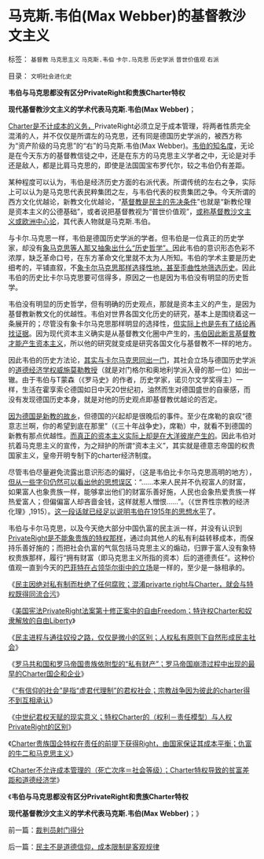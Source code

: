 # 马克斯.韦伯(Max&nbsp;Webber)的基督教沙文主义

标签： `基督教` `马克思主义` `马克斯.韦伯` `卡尔.马克思` `历史学派` `普世价值观` `右派` 

目录： `文明社会进化史`

**韦伯与马克思都没有区分PrivateRight和贵族Charter特权**

**现代基督教沙文主义的学术代表马克斯.韦伯(Max Webber)**；



[Charter是不计成本的义务，](../../../2012/3/2/Charter特权的道德责任和民企PrivteRight自负成本.md)PrivateRight必须立足于成本管理，将两者性质完全混淆的人，并不仅仅是所谓左的马克思，还有同是德国历史学派的，被西方称为“资产阶级的马克思”的“右”的马克斯.韦伯(Max
Webber)。[韦伯的知名度](../../../2010/2/4/历史学的三个专业层次.md)，无论是在今天东方的基督教信徒之中，还是在东方的马克思主义学者之中，无论是对手还是敌人，都是比肩马克思的，即使是法国国宝布罗代尔，较之韦伯仍有差距。

某种程度可以认为，韦伯是经济历史方面的右派代表。所谓传统的左右之争，实际上可以认为是马克思代表民粹集团之左，与韦伯代表的权贵集团之争。今天所谓的西方文化优越论，新教文化优越论，“[基督教是民主的先决条件](../../../2012/3/2/中世纪君权天赋的积极意义.md)”也就是“新教伦理是资本主义的公德基础”，或者说把基督教视为“普世价值观”，[或称基督教沙文主义或欧洲中心论](../../../2011/10/31/基督教沙文主义欧洲中心论和种族主义，都服务于殖民主义.md)，其代表人物就是马克斯.韦伯。

与卡尔.马克思一样，韦伯是德国历史学派的学者。但韦伯是一位真正的历史学家，却没有[象马克思等人那又抽象出什么“历史哲学”。](../../../2011/9/19/历史学家们一般不懂历史；.md)因此韦伯的意识形态色彩不浓厚，缺乏革命口号，在东方革命文化里就不太为人所知。韦伯的学术主要是历史细考的，平铺直叙，不[象卡尔马克思那样选择性地，甚至歪曲性地筛选历史](../../../2011/2/14/实体历史学方法论，和历史学派.md)。因此韦伯的历史比卡尔马克思要可信得多，原因之一也是因为韦伯没有明显的历史哲学。

韦伯没有明显的历史哲学，但有明确的历史观点，那就是资本主义的产生，是因为基督教新教文化的优越性。韦伯对世界各国文化历史的研究，基本上是围绕着这一条展开的；尽管没有象卡尔马克思那样明显的选择性，[但实际上也是先有了结论再找证据](../../../2011/6/9/心证“兼听则明，偏信则暗”与自证循环.md)。因为现代资本主义确实是从基督教文化圈中产生的，[韦伯因此断言基督教才能产生资本主义](../../../2011/11/25/基督教是欧洲中世纪出现大量自治社区的原因.md)，所以他的研究就变成是研究各国文化与基督教不一样的地方。

因此韦伯的历史方法论，[其实与卡尔马克思同出一门](../../../2011/2/14/德国历史学派和《历史决定论的贫困》.md)，其社会立场与德国历史学派的[道德经济学权威施莫勒教授](../../../2011/12/8/中世纪延续至今的道德经济学.md)（就是对门格尔和奥地利学派入骨的那一位）如出一辙。由于韦伯与T蒙森（《罗马史》的作者，历史学家，诺贝尔文学奖得主）一样，生活在霍享索仑德国如日中天20世纪初，油然而生对德国盛世的自豪感，而没有发现德国历史本身，就是对他的历史观点即基督教优越论的否定。

[因为德国是新教的故乡](../../../2010/12/27/路德新教是与马克思主义完全相反.md)，但德国的兴起却是很晚后的事件。至少在席勒的哀叹“德意志兰啊，你的希望到底在那里”（《三十年战争史》，席勒）中，就看不到德国的新教有那点优越性。[而真正的资本主义实际上却是在大洋彼岸产生的](../../../2011/10/3/欧洲是民主的后进社会；现代资本主义制度发源于美洲殖民地.md)。因此韦伯对抗着马克思主义的宣传，为之辩护的所谓“资本主义”，其实就是德意志帝国的权贵国家主义，皇帝开明专制下的charter经济制度。

尽管韦伯尽量避免流露出意识形态的偏好，（这是韦伯比卡尔马克思高明的地方），[但从一些字句仍然可以看出他的思想误区](http://blog.sina.com.cn/u/5563a64d01017ur3)：“……本来人民并不仇视富人的财富，如果富人也象贵族一样，能够拿出他们的财富乐善好施，人民也会象热爱贵族一样热爱富人；但偏偏富人却吝啬金钱，这样就惹人憎恨……”。（《世界性宗教的经济化理》,1915）。[这一段话就已经足以说明韦伯在1915年的思想水平](../../../2012/2/20/西方社会经济的左右派学术序列两百年沿革.md)了。

韦伯与卡尔马克思，以及今天绝大部分中国仇富的民主派一样，并没有认识到[PrivateRight是不能象贵族的特权那样](../../../2012/3/2/中世纪Charter等级社会的阶级死亡次序排定.md)，通过向其他人的私有利益转移成本，而保持乐善好施的；而把社会仇富的气氛包括马克思主义的煽动，归罪于富人没有象特权贵族那样，履行“拥有财富（即马克思主义所指的资本）后的道德责任”。这种价值观一直到今天的[巴菲特在占领华尔街中的立场](../../../2011/8/26/世袭的富人现象，意味着特权的存在.md)是一样的，至少是一脉相承的。

《[民主因绝对私有制而杜绝了任何腐败；混淆privarte
right与Charter，就会与特权既得同流合污](../../../2012/2/29/从白岩松和黄光裕案中看愚民中的精英.md)》

《[美国宪法PrivateRight法案第十修正案中的自由Freedom；特许权Charter和奴隶解放的自由Liberty](../../../2012/3/1/民主的法学常识和私有制和自由.md)》

《[民主进程与通往奴役之路，仅仅是微小的区别；人权私有原则下自然形成民主社会](../../../2012/3/1/民主进程与通往奴役之路，仅仅是微小的区别.md)》

《[罗马共和国和罗马帝国贵族依附型的“私有财产”；罗马帝国崩溃过程中出现的最早的Charter国企和企业](../../../2012/3/1/最早的企业和最早的国企如何产生自罗马帝国？.md)》

《[“有信仰的社会”是指“虚君代理制”的君权社会；宗教战争因为彼此的charter得不到互相承认](../../../2012/3/1/为什么信仰社会无法避免宗教战争？.md)》

《[中世纪君权天赋的现实意义；特权Charter的（权利－责任模型）与人权PrivateRight的区别](../../../2012/3/2/中世纪君权天赋的积极意义.md)》

《[Charter贵族国企特权在责任的前提下获得Right，由国家保证其成本平衡；仇富的牛二和马克思主义](../../../2012/3/2/Charter特权的道德责任和民企PrivteRight自负成本.md)》

《[Charter不允许成本管理的（死亡次序＝社会等级）；Charter特权导致的贫富差距和道德经济学](../../../2012/3/2/中世纪Charter等级社会的阶级死亡次序排定.md)》

《**韦伯与马克思都没有区分PrivateRight和贵族Charter特权**

**现代基督教沙文主义的学术代表马克斯.韦伯(Max Webber)**；》

前一篇：[裁判员射门得分](../../../2012/3/2/裁判员射门得分.md)

后一篇：[民主不是道德信仰，成本限制是客观规律](../../../2012/3/3/民主不是道德信仰，成本限制是客观规律.md)
